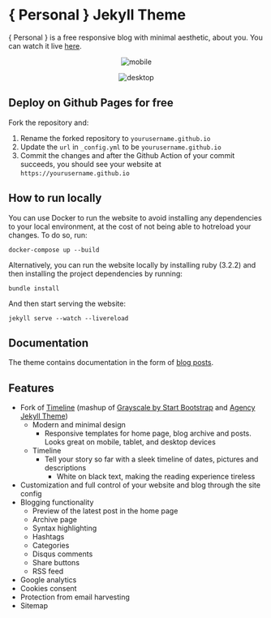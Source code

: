 # { Personal } Jekyll Theme

{ Personal } is a free responsive blog with minimal aesthetic, about you. You
can watch it live [here](https://le4ker.github.io/personal-jekyll-theme/).

<p align="center">
    <img src="https://github.com/le4ker/personal-jekyll-theme/raw/main/.github/img/mobile.gif" alt="mobile" />
</p>

<p align="center">
    <img src="https://github.com/le4ker/personal-jekyll-theme/raw/main/.github/img/desktop.gif" alt="desktop" />
</p>

## Deploy on Github Pages for free

Fork the repository and:

1. Rename the forked repository to `yourusername.github.io`
2. Update the `url` in `_config.yml` to be `yourusername.github.io`
3. Commit the changes and after the Github Action of your commit succeeds, you
   should see your website at `https://yourusername.github.io`

## How to run locally

You can use Docker to run the website to avoid installing any dependencies to
your local environment, at the cost of not being able to hotreload your changes.
To do so, run:

```shell
docker-compose up --build
```

Alternatively, you can run the website locally by installing ruby (3.2.2) and
then installing the project dependencies by running:

```shell
bundle install
```

And then start serving the website:

```shell
jekyll serve --watch --livereload
```

## Documentation

The theme contains documentation in the form of
[blog posts](https://le4ker.github.io/personal-jekyll-theme/blog).

## Features

- Fork of [Timeline](https://github.com/kirbyt/timeline-jekyll-theme) (mashup of
  [Grayscale by Start Bootstrap](https://github.com/IronSummitMedia/startbootstrap-grayscale)
  and [Agency Jekyll Theme](https://github.com/y7kim/agency-jekyll-theme))
  - Modern and minimal design
    - Responsive templates for home page, blog archive and posts. Looks great on
      mobile, tablet, and desktop devices
  - Timeline
    - Tell your story so far with a sleek timeline of dates, pictures and
      descriptions
      - White on black text, making the reading experience tireless
- Customization and full control of your website and blog through the site
  config
- Blogging functionality
  - Preview of the latest post in the home page
  - Archive page
  - Syntax highlighting
  - Hashtags
  - Categories
  - Disqus comments
  - Share buttons
  - RSS feed
- Google analytics
- Cookies consent
- Protection from email harvesting
- Sitemap
